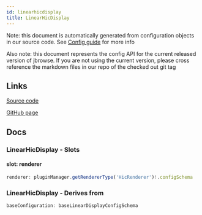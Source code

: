 ```yaml
---
id: linearhicdisplay
title: LinearHicDisplay
---
```


Note: this document is automatically generated from configuration objects in our
source code. See [Config guide](/docs/config_guide) for more info

Also note: this document represents the config API for the current released
version of jbrowse. If you are not using the current version, please cross
reference the markdown files in our repo of the checked out git tag

## Links

[Source code](https://github.com/GMOD/jbrowse-components/blob/main/plugins/hic/src/LinearHicDisplay/configSchema.ts)

[GitHub page](https://github.com/GMOD/jbrowse-components/tree/main/website/docs/config/LinearHicDisplay.md)

## Docs

### LinearHicDisplay - Slots

#### slot: renderer

```js
renderer: pluginManager.getRendererType('HicRenderer')!.configSchema
```

### LinearHicDisplay - Derives from

```js
baseConfiguration: baseLinearDisplayConfigSchema
```
